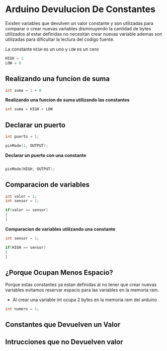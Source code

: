 # Arduino Devulucion De Constantes

Existen variables que devulven un valor constante y son utilizadas para comparar o crear nuevas variables disminuyendo la cantidad de bytes utilizados al estar definidas no necesitan crear nuevas variable ademas son utilizadas para dificultar la lectura del codigo fuente. 

La constante ```HIGH``` es un uno y ```LOW``` es un cero

``` c++
HIGH = 1
LOW = 0 
```

## Realizando una funcion de suma

``` c++
int suma = 1 + 0 
``` 

**Realizando una funcion de suma utilizando las constantes**

```c++
int suma = HIGH + LOW
``` 

## Declarar un puerto

```c++
int puerto = 1;

pinMode(1, OUTPUT);

``` 

**Declarar un puerto con una constante**

```c++

pinMode(HIGH, OUTPUT);

```

## Comparacion de variables
```c++
int valor = 1;
int sensor = 1;

if(valor == sensor)
{
}

```

**Comparacion de variables utilizando una constante**
```c++
int sensor = 1;

if(HIGH == sensor)
{
}

```

## ¿Porque Ocupan Menos Espacio?
Porque estas constantes ya estan definidas al no tener que crear nuevas variables evitamos reservar espacio para las variables en la memoria ram.

* Al crear una variable int ocupa 2 bytes en la memoria ram del arduino
```c++
int numero = 1;
```

## Constantes que Devuelven un Valor

## Intrucciones que no Devuelven valor









